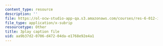 ```yaml
---
content_type: resource
description: ''
file: https://ol-ocw-studio-app-qa.s3.amazonaws.com/courses/res-6-012-introduction-to-probability-spring-2018/aa9b37d20706d47204dae1768e92e4a1_jOC4ATKBWlI.srt
file_type: application/x-subrip
resourcetype: Other
title: 3play caption file
uid: aa9b37d2-0706-d472-04da-e1768e92e4a1
---
```

